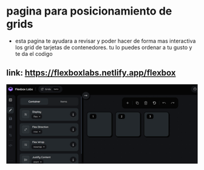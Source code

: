 # pagina para posicionamiento de grids
- esta pagina te ayudara a revisar y poder hacer de forma mas interactiva los grid de tarjetas de contenedores.
tu lo puedes ordenar a tu gusto y te da el codigo 


link: 
https://flexboxlabs.netlify.app/flexbox
---
![texto alternativo](./image/image_referencia.png)
